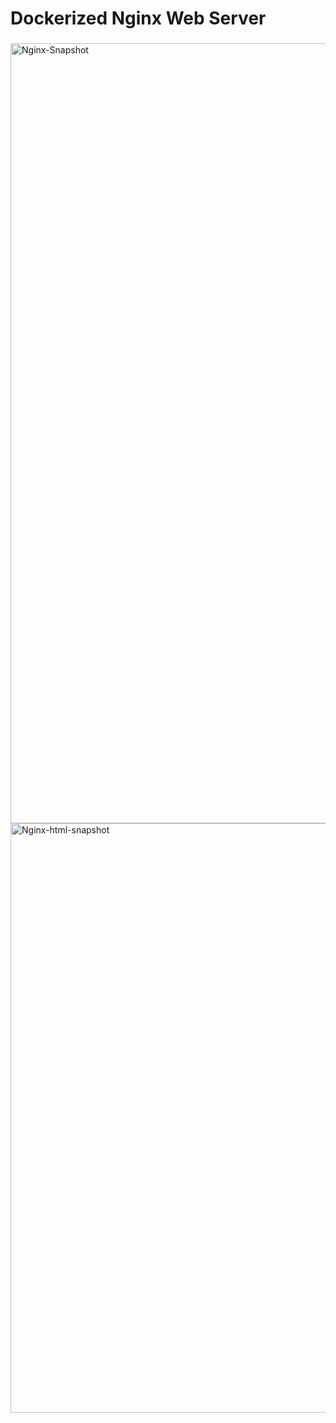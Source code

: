 # Dockerized Nginx Web Server

### 

<img width="1248" alt="Nginx-Snapshot" src="https://github.com/user-attachments/assets/90f0672a-3568-48b1-ab45-a3e17a732071">

<img width="943" alt="Nginx-html-snapshot" src="https://github.com/user-attachments/assets/71284322-8194-4b78-8f8b-8a2c3c6eab0a">

